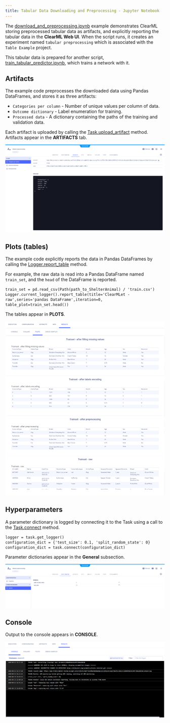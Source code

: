 ```yaml
---
title: Tabular Data Downloading and Preprocessing - Jupyter Notebook
---
```


The [download_and_preprocessing.ipynb](https://github.com/allegroai/clearml/blob/master/examples/frameworks/pytorch/notebooks/table/download_and_preprocessing.ipynb) example demonstrates ClearML storing preprocessed tabular data as artifacts, and explicitly reporting the tabular data in the **ClearML Web UI**. When the script runs, it creates an experiment named `tabular preprocessing` which is associated with the `Table Example` project.

This tabular data is prepared for another script, [train_tabular_predictor.ipynb](https://github.com/allegroai/clearml/blob/master/examples/frameworks/pytorch/notebooks/table/train_tabular_predictor.ipynb), which trains a network with it. 

## Artifacts

The example code preprocesses the downloaded data using Pandas DataFrames, and stores it as three artifacts:

* `Categories per column` - Number of unique values per column of data.
* `Outcome dictionary` - Label enumeration for training.
* `Processed data` - A dictionary containing the paths of the training and validation data.

Each artifact is uploaded by calling the [Task.upload_artifact](../../../../../references/sdk/task.md#upload_artifact) 
method. Artifacts appear in the **ARTIFACTS** tab.

![image](../../../../../img/download_and_preprocessing_02.png)

## Plots (tables)

The example code explicitly reports the data in Pandas DataFrames by calling the [Logger.report_table](../../../../../references/sdk/logger.md#report_table)
method.

For example, the raw data is read into a Pandas DataFrame named `train_set`, and the `head` of the DataFrame is reported.

    train_set = pd.read_csv(Path(path_to_ShelterAnimal) / 'train.csv')
    Logger.current_logger().report_table(title='ClearMLet - raw',series='pandas DataFrame',iteration=0, table_plot=train_set.head())
    
The tables appear in **PLOTS**.    

![image](../../../../../img/download_and_preprocessing_07.png)

## Hyperparameters

A parameter dictionary is logged by connecting it to the Task using a call to the [Task.connect](../../../../../references/sdk/task.md#connect) 
method.

    logger = task.get_logger()
    configuration_dict = {'test_size': 0.1, 'split_random_state': 0}
    configuration_dict = task.connect(configuration_dict)
    
Parameter dictionaries appear in the **General** subsection.    

![image](../../../../../img/download_and_preprocessing_01.png)

## Console

Output to the console appears in **CONSOLE**.

![image](../../../../../img/download_and_preprocessing_06.png)